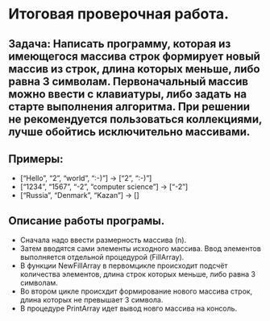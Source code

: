 # Итоговая проверочная работа.
## Задача: Написать программу, которая из имеющегося массива строк формирует новый массив из строк, длина которых меньше, либо равна 3 символам. Первоначальный массив можно ввести с клавиатуры, либо задать на старте выполнения алгоритма. При решении не рекомендуется пользоваться коллекциями, лучше обойтись исключительно массивами.
## Примеры:
- [“Hello”, “2”, “world”, “:-)”] → [“2”, “:-)”]
- [“1234”, “1567”, “-2”, “computer science”] → [“-2”]
- [“Russia”, “Denmark”, “Kazan”] → []
## Описание работы програмы.
- Сначала надо ввести размерность массива (n).
- Затем вводятся сами элементы исходного массива. Ввод элементов выполняется отдельной процедурой (FillArray).
- В функции NewFillArray в первомцикле происходит подсчёт количества элементов, длина строк которых меньше, либо равна 3 символам.
- Во втором цикле происхдит формирование нового массива строк, длина которых не превышает 3 символа.
- В процедуре PrintArray идет вывод новго массива на консоль.